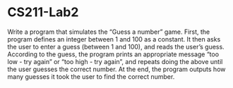# CS211-Lab2
Write a program that simulates the “Guess a number” game. First, the program defines an integer between 1 and 100 as a constant. It then asks the user to enter a guess (between 1 and 100), and reads the user’s guess. According to the guess, the program prints an appropriate message “too low - try again” or “too high - try again”, and repeats doing the above until the user guesses the correct number. At the end, the program outputs how many guesses it took the user to find the correct number.
